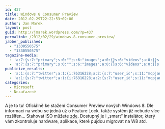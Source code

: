 ```yaml
---
id: 437
title: Windows 8 Consumer Preview
date: 2012-02-29T22:22:53+02:00
author: Jan Marek
layout: post
guid: http://jmarek.wordpress.com/?p=437
permalink: /2012/02/29/windows-8-consumer-preview/
jabber_published:
  - "1330550575"
  - "1330550575"
tagazine-media:
  - 'a:7:{s:7:"primary";s:0:"";s:6:"images";a:0:{}s:6:"videos";a:0:{}s:11:"image_count";s:1:"0";s:6:"author";s:8:"17238236";s:7:"blog_id";s:8:"16623371";s:9:"mod_stamp";s:19:"2012-02-29 21:22:53";}'
  - 'a:7:{s:7:"primary";s:0:"";s:6:"images";a:0:{}s:6:"videos";a:0:{}s:11:"image_count";s:1:"0";s:6:"author";s:8:"17238236";s:7:"blog_id";s:8:"16623371";s:9:"mod_stamp";s:19:"2012-02-29 21:22:53";}'
publicize_results:
  - 'a:1:{s:7:"twitter";a:1:{i:76316228;a:2:{s:7:"user_id";s:11:"mcpjanmarek";s:7:"post_id";s:18:"174967914498228224";}}}'
  - 'a:1:{s:7:"twitter";a:1:{i:76316228;a:2:{s:7:"user_id";s:11:"mcpjanmarek";s:7:"post_id";s:18:"174967914498228224";}}}'
categories:
  - Microsoft
  - Nezařazené
---
```

A je to tu! Oficiálně ke stažení Consumer Preview nových Windows 8. Dle informací na webu se jedná už o Feature Lock, takže systém již nebude více rozšířen&#8230; Stahovat ISO můžete <a href="http://windows.microsoft.com/en-US/windows-8/iso" target="_blank">zde</a>. Dostupný je i &#8222;smart&#8220; instalátor, který vám zkontroluje hardware, aplikace, které pujdou migrovat na W8 atd.

